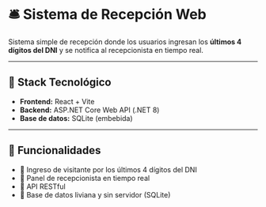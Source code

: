 # 🛎️ Sistema de Recepción Web

Sistema simple de recepción donde los usuarios ingresan los **últimos 4 dígitos del DNI** y se notifica al recepcionista en tiempo real.

---

## 🧱 Stack Tecnológico

- **Frontend:** React + Vite  
- **Backend:** ASP.NET Core Web API (.NET 8)  
- **Base de datos:** SQLite (embebida)

---

## 🚀 Funcionalidades

- 🧾 Ingreso de visitante por los últimos 4 dígitos del DNI  
- 👀 Panel de recepcionista en tiempo real  
- 🔌 API RESTful  
- 💾 Base de datos liviana y sin servidor (SQLite)
